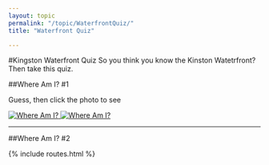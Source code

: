 ```yaml
---
layout: topic
permalink: "/topic/WaterfrontQuiz/"
title: "Waterfront Quiz"

---
```


#Kingston Waterfront Quiz
So you think you know the Kinston Watetrfront?  Then take this quiz.

##Where Am I? #1

Guess, then click the photo to see

<a href="http://www.flickr.com/photos/k7waterfront/sets/72157607959888092/"><img src="http://farm3.static.flickr.com/2182/2934451821_d948a3111d_m.jpg" class="floateft" alt="Where Am I?"> <img src="http://farm4.static.flickr.com/3208/2934444051_2682602d14_m.jpg" class="floatleft" alt="Where Am I?"></a>

----
##Where Am I? #2

{% include routes.html %}
